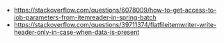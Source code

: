 * https://stackoverflow.com/questions/6078009/how-to-get-access-to-job-parameters-from-itemreader-in-spring-batch
* https://stackoverflow.com/questions/39711374/flatfileitemwriter-write-header-only-in-case-when-data-is-present
